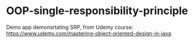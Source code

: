 # OOP-single-responsibility-principle

Demo app demonsrtating SRP, from Udemy course:
https://www.udemy.com/mastering-object-oriented-design-in-java
